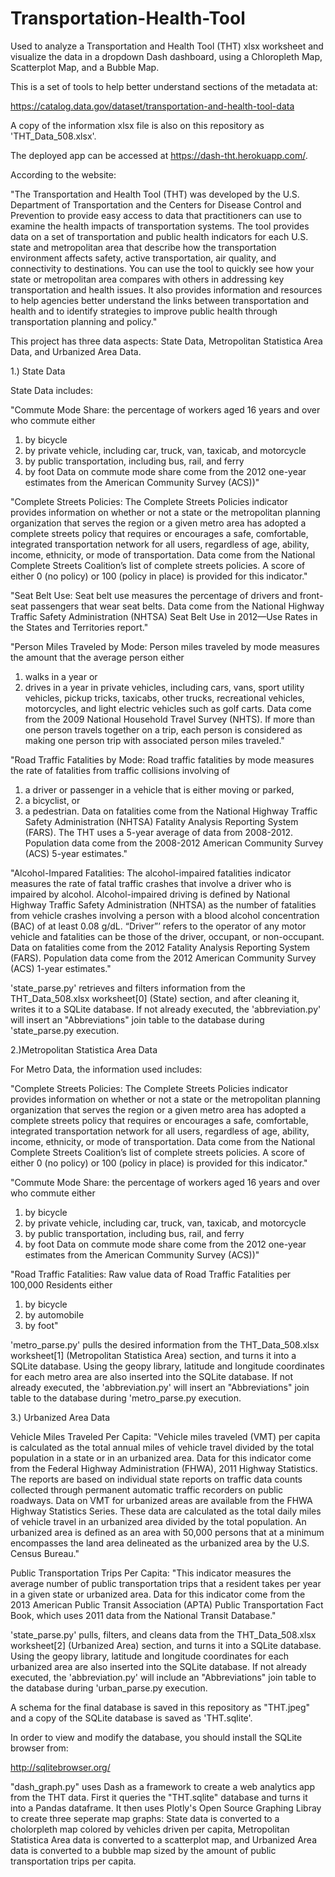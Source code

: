 # Transportation-Health-Tool 

Used to analyze a Transportation and Health Tool (THT) xlsx worksheet and visualize
the data in a dropdown Dash dashboard, using a Chloropleth Map, Scatterplot Map, and a Bubble Map.

This is a set of tools to help better understand sections of the metadata at:

https://catalog.data.gov/dataset/transportation-and-health-tool-data

A copy of the information xlsx file is also on this repository as 'THT_Data_508.xlsx'.

The deployed app can be accessed at https://dash-tht.herokuapp.com/.

According to the website:

"The Transportation and Health Tool (THT) was developed by the U.S. Department
of Transportation and the Centers for Disease Control and Prevention to provide
easy access to data that practitioners can use to examine the health impacts of
transportation systems. The tool provides data on a set of transportation and
public health indicators for each U.S. state and metropolitan area that describe
how the transportation environment affects safety, active transportation, air
quality, and connectivity to destinations. You can use the tool to quickly see
how your state or metropolitan area compares with others in addressing key
transportation and health issues. It also provides information and resources
to help agencies better understand the links between transportation and health
and to identify strategies to improve public health through transportation
planning and policy."

This project has three data aspects: State Data, Metropolitan Statistica Area Data, and Urbanized Area Data.

1.) State Data

State Data includes:

"Commute Mode Share: the percentage of workers aged 16 years and over who commute
either
  1. by bicycle
  2. by private vehicle, including car, truck, van, taxicab, and motorcycle
  3. by public transportation, including bus, rail, and ferry
  4. by foot
 Data on commute mode share come from the 2012 one-year estimates from the
 American Community Survey (ACS))"
 
"Complete Streets Policies:
The Complete Streets Policies indicator provides information on whether or not
a state or the metropolitan planning organization that serves the region or a 
given metro area has adopted a complete streets policy that requires or encourages 
a safe, comfortable, integrated transportation network for all users, regardless of 
age, ability, income, ethnicity, or mode of transportation. Data come from the 
National Complete Streets Coalition’s list of complete streets policies. A score of 
either 0 (no policy) or 100 (policy in place) is provided for this indicator."

"Seat Belt Use:
Seat belt use measures the percentage of drivers and front-seat passengers that wear 
seat belts. Data come from the National Highway Traffic Safety Administration (NHTSA) 
Seat Belt Use in 2012—Use Rates in the States and Territories report."

"Person Miles Traveled by Mode:
Person miles traveled by mode measures the amount that the average person either 
  1) walks in a year or 
  2) drives in a year in private vehicles, including cars, vans, sport utility vehicles, 
  pickup tricks, taxicabs, other trucks, recreational vehicles, motorcycles, and light 
  electric vehicles such as golf carts. Data come from the 2009 National Household Travel 
  Survey (NHTS). If more than one person travels together on a trip, each person is 
  considered as making one person trip with associated person miles traveled."

"Road Traffic Fatalities by Mode:
Road traffic fatalities by mode measures the rate of fatalities from traffic collisions 
involving of 
  1) a driver or passenger in a vehicle that is either moving or parked, 
  2) a bicyclist, or 
  3) a pedestrian. 
Data on fatalities come from the National Highway Traffic Safety Administration (NHTSA) 
Fatality Analysis Reporting System (FARS).  The THT uses a 5-year average of data from 
2008-2012. Population data come from the 2008-2012 American Community Survey (ACS) 5-year 
estimates."

"Alcohol-Impared Fatalities:
The alcohol-impaired fatalities indicator measures the rate of fatal traffic 
crashes that involve a driver who is impaired by alcohol. Alcohol-impaired 
driving is defined by National Highway Traffic Safety Administration (NHTSA) 
as the number of fatalities from vehicle crashes involving a person with a 
blood alcohol concentration (BAC) of at least 0.08 g/dL. “Driver”’ refers to 
the operator of any motor vehicle and fatalities can be those of the driver, 
occupant, or non-occupant. Data on fatalities come from the 2012 Fatality 
Analysis Reporting System (FARS). Population data come from the 2012 American 
Community Survey (ACS) 1-year estimates."

'state_parse.py' retrieves and filters information from the THT_Data_508.xlsx worksheet[0]
(State) section, and after cleaning it, writes it to a SQLite database. If not already 
executed, the 'abbreviation.py' will insert an "Abbreviations" join table to the database
during 'state_parse.py execution.


2.)Metropolitan Statistica Area Data

For Metro Data, the information used includes:

"Complete Streets Policies:
The Complete Streets Policies indicator provides information on whether or not
a state or the metropolitan planning organization that serves the region or a
given metro area has adopted a complete streets policy that requires or
encourages a safe, comfortable, integrated transportation network for all users,
regardless of age, ability, income, ethnicity, or mode of transportation. Data
come from the National Complete Streets Coalition’s list of complete streets
policies. A score of either 0 (no policy) or 100 (policy in place) is provided
for this indicator."

"Commute Mode Share: the percentage of workers aged 16 years and over who commute
either
  1. by bicycle
  2. by private vehicle, including car, truck, van, taxicab, and motorcycle
  3. by public transportation, including bus, rail, and ferry
  4. by foot
 Data on commute mode share come from the 2012 one-year estimates from the
 American Community Survey (ACS))"

"Road Traffic Fatalities:
Raw value data of Road Traffic Fatalities per 100,000 Residents either
  1. by bicycle
  2. by automobile
  3. by foot"

'metro_parse.py' pulls the desired information from the THT_Data_508.xlsx worksheet[1]
(Metropolitan Statistica Area) section, and turns it into a SQLite database. Using the
geopy library, latitude and longitude coordinates for each metro area are also inserted
into the SQLite database. If not already executed, the 'abbreviation.py' will insert an 
"Abbreviations" join table to the database during 'metro_parse.py execution.

3.) Urbanized Area Data

Vehicle Miles Traveled Per Capita:
"Vehicle miles traveled (VMT) per capita is calculated as the total annual miles of 
vehicle travel divided by the total population in a state or in an urbanized area. Data 
for this indicator come from the Federal Highway Administration (FHWA), 2011 Highway 
Statistics. The reports are based on individual state reports on traffic data counts 
collected through permanent automatic traffic recorders on public roadways. Data on VMT 
for urbanized areas are available from the FHWA Highway Statistics Series. These data are 
calculated as the total daily miles of vehicle travel in an urbanized area divided by the 
total population. An urbanized area is defined as an area with 50,000 persons that at a 
minimum encompasses the land area delineated as the urbanized area by the U.S. Census Bureau."

Public Transportation Trips Per Capita:
"This indicator measures the average number of public transportation trips that a resident 
takes per year in a given state or urbanized area. Data for this indicator come from the 2013 
American Public Transit Association (APTA) Public Transportation Fact Book, which uses 2011 
data from the National Transit Database."

'state_parse.py' pulls, filters, and cleans data from the THT_Data_508.xlsx worksheet[2]
(Urbanized Area) section, and turns it into a SQLite database. Using the
geopy library, latitude and longitude coordinates for each urbanized area are also inserted
into the SQLite database. If not already executed, the 'abbreviation.py' will include an 
"Abbreviations" join table to the database during 'urban_parse.py execution.

A schema for the final database is saved in this repository as "THT.jpeg" and a copy of the
SQLite database is saved as 'THT.sqlite'.

In order to view and modify the database, you should install the SQLite browser
from:

http://sqlitebrowser.org/

"dash_graph.py" uses Dash as a framework to create a web analytics app from the THT
data. First it queries the "THT.sqlite" database and turns it into a Pandas dataframe.
It then uses Plotly's Open Source Graphing Libray to create three seperate map graphs:
State data is converted to a cholorpleth map colored by vehicles driven per capita,
Metropolitan Statistica Area data is converted to a scatterplot map, and Urbanized Area
data is converted to a bubble map sized by the amount of public transportation trips per
capita.
